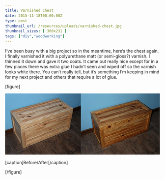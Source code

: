 ```yaml
---
title: Varnished Chest
date: 2015-11-18T00:00:00Z
type: post
thumbnail_url: /resources/uploads/varnished-chest.jpg
thumbnail_sizes: [ 300x231 ]
tags: ["diy","woodworking"]
---
```

I’ve been busy with a big project so in the meantime, here’s the chest again. I finally varnished it with a polyurethane matt (or semi-gloss?) varnish. I thinned it down and gave it two coats. It came out really nice except for in a few places there was extra glue I hadn’t seen and wiped off so the varnish looks white there. You can’t really tell, but it’s something I’m keeping in mind for my next project and others that require a lot of glue.

[figure]

![Varnished Chest Before and After](/resources/uploads/varnished-chest-before-and-after.jpg)

[caption]Before/After[/caption]

[/figure]


